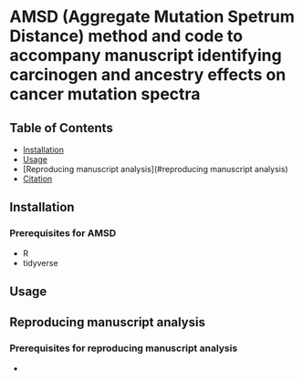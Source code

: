 # AMSD (Aggregate Mutation Spetrum Distance) method and code to accompany manuscript identifying carcinogen and ancestry effects on cancer mutation spectra

## Table of Contents
- [Installation](#installation)
- [Usage](#usage)
- [Reproducing manuscript analysis](#reproducing manuscript analysis)
- [Citation](#citation)

## Installation

### Prerequisites for AMSD
- R
- tidyverse

## Usage

## Reproducing manuscript analysis

### Prerequisites for reproducing manuscript analysis
- 